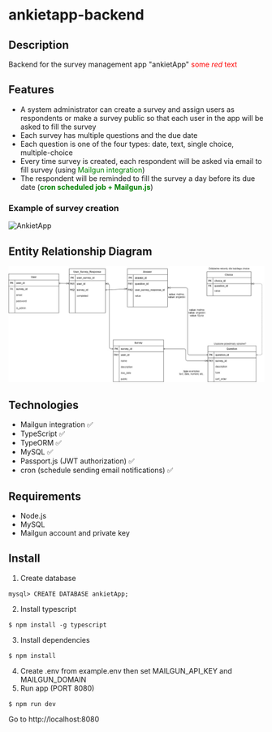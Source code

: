 # ankietapp-backend

## Description
Backend for the survey management app "ankietApp"
<span style="color:red">some *red* text</span>
## Features
- A system administrator can create a survey and assign users as respondents or make a survey public so that each user in the app will be asked to fill the survey
- Each survey has multiple questions and the due date
- Each question is one of the four types: date, text, single choice, multiple-choice
- Every time survey is created, each respondent will be asked via email to fill survey (using <span style="color:green">Mailgun integration</span>)
- The respondent will be reminded to fill the survey a day before its due date (<span style="color:green">**cron scheduled job + Mailgun.js**</span>)
### Example of survey creation
![AnkietApp](/AnkietApp.jpg)

## Entity Relationship Diagram
![erd-survey](/erd-survey.jpg)

## Technologies
- Mailgun integration ✅
- TypeScript ✅
- TypeORM ✅
- MySQL ✅
- Passport.js (JWT authorization) ✅
- cron (schedule sending email notifications) ✅

## Requirements
- Node.js
- MySQL
- Mailgun account and private key

## Install
1. Create database
```
mysql> CREATE DATABASE ankietApp;
```
2. Install typescript
```
$ npm install -g typescript
```
3. Install dependencies
```
$ npm install
```
4. Create .env from example.env then set MAILGUN_API_KEY and MAILGUN_DOMAIN  
5. Run app (PORT 8080)
```
$ npm run dev
```
Go to http://localhost:8080
